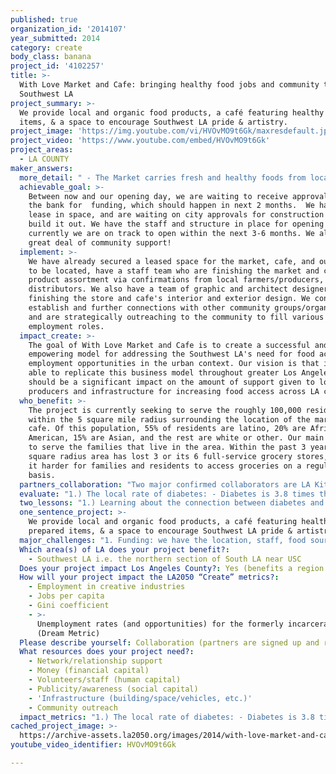 ```yaml
---
published: true
organization_id: '2014107'
year_submitted: 2014
category: create
body_class: banana
project_id: '4102257'
title: >-
  With Love Market and Cafe: bringing healthy food jobs and community to
  Southwest LA
project_summary: >-
  We provide local and organic food products, a café featuring healthy prepared
  items, & a space to encourage Southwest LA pride & artistry. 
project_image: 'https://img.youtube.com/vi/HVOvMO9t6Gk/maxresdefault.jpg'
project_video: 'https://www.youtube.com/embed/HVOvMO9t6Gk'
project_areas:
  - LA COUNTY
maker_answers:
  more_detail: " - The Market carries fresh and healthy foods from local sources, rare commodities in Southwest LA. The market also features home-cooked foods produced by local residents. \r\n- The café offers fair-trade coffee, teas, and other drinks in an ambient atmosphere where residents can come to eat, socialize, and relax. \r\n-The store provides jobs, internships & improvement classes for locals, store employees and suppliers. \r\n- Store profits will be reinvested into the community via training, educating, employment & more. "
  achievable_goal: >-
    Between now and our opening day, we are waiting to receive approval  from
    the bank for  funding, which should happen in next 2 months.  We have our
    lease in space, and are waiting on city approvals for construction and to
    build it out. We have the staff and structure in place for opening day, and
    currently we are on track to open within the next 3-6 months. We also have a
    great deal of community support!
  implement: >-
    We have already secured a leased space for the market, cafe, and our offices
    to be located, have a staff team who are finishing the market and cafe's
    product assortment via confirmations from local farmers/producers, and
    distributors. We also have a team of graphic and architect designers
    finishing the store and cafe's interior and exterior design. We continue to
    establish and further connections with other community groups/organizations,
    and are strategically outreaching to the community to fill various
    employment roles. 
  impact_create: >-
    The goal of With Love Market and Cafe is to create a successful and
    empowering model for addressing the Southwest LA's need for food access and
    employment opportunities in the urban context. Our vision is that if we are
    able to replicate this business model throughout greater Los Angeles, there
    should be a significant impact on the amount of support given to local
    producers and infrastructure for increasing food access across LA county. 
  who_benefit: >-
    The project is currently seeking to serve the roughly 100,000 residents
    within the 5 square mile radius surrounding the location of the market and
    cafe. Of this population, 55% of residents are latino, 20% are African
    American, 15% are Asian, and the rest are white or other. Our main focus is
    to serve the families that live in the area. Within the past 3 years, this 5
    square radius area has lost 3 or its 6 full-service grocery stores, making
    it harder for families and residents to access groceries on a regular
    basis.  
  partners_collaboration: "Two major confirmed collaborators are LA Kitchen and Homeboy Industries:\r\n\r\nOur factors for success with LA Kitchen include:\r\n- Co-purchasing and sourcing our local produce together\r\n- Hiring chefs that LA Kitchen trains through their programs for our market and cafe's prepared food assortment.\r\n - Hiring people from LA Kitchen to do food prep for the Market and Cafe\r\n\r\nOur factors for success with Homeboy Industries includes:\r\n- Hiring individuals that Homeboy trains through their programs\r\n- Sourcing some products from Homeboy\r\n- Use Homeboy as a resource for employing members coming out of their programs"
  evaluate: "1.) The local rate of diabetes: - Diabetes is 3.8 times the average rate of diabetes in the greater LA area, and so concentrating on providing healthier options for this community is an area we are seeking to monitor alongside our non-profit partners.\r\n\r\n 2.) Decreasing government assistance:  During our surveying of the community, 1/5 of residents were on government assistance for food, with an average of $225 per month. Our current initial goal is to have 50% of our hired staff be from the surrounding neighborhood and community, with that percentage increasing to 75% by the end of the market's first year in business. \r\n\r\n3.) Community Needs: Our free weekly community classes and events will serve to provide residents with a sense of pride, community, and betterment for their families in the way of health and personal/relational skill-building. We are looking to keep track of all members, volunteer, staff and otherwise, who engage in our programs and seek to be further involved. We plan on keeping track of our volunteer, outreach and participant base to see how networking and sense of community increases in the surrounding area. "
  two_lessons: "1.) Learning about the connection between diabetes and poor eating to performance in schools. We want to focus on prevention rather than intervention in this area, which has contributed to our overall vision of affordable healthy food products for purchase in combination with free regular classes for nutrition education, tutoring etc. \r\n \r\n2.) We have learned from various forms of international aid that certain structures do not work to rebuild an economy, but rather keep them in a state of poverty. However, strategies of support such as the microloan market has proven to transform economies. Being aware of this, we want to be a group that is empowering rather than just giving aid, so that the South LA economy can itself be transformed by the many capable residents who live here. "
  one_sentence_project: >-
    We provide local and organic food products, a café featuring healthy
    prepared items, & a space to encourage Southwest LA pride & artistry. 
  major_challenges: "1. Funding: we have the location, staff, food sources, and local interest already and have started our renovation processes for the space. The challenge is finding funding for the remaining portion of our startup costs. We have already raised $100,000 through our crowdfunding campaign and are actively seeking grants and loans to cover the remainder.\r\n\r\n2. Local food culture: because of food injustice, local residents are inured to the effects of poor eating habits on their health. Many of these eating habits are now ingrained into their behavior, especially since fast food often costs less than fresh groceries. We are responding to this by tapping into the deep desires of household heads to see their families live healthy fulfilling lives. Our initial interactions with locals has shown us that the problem lies not with interest (studies show that low-income residents are just as likely to purchase local and organic, provided it is affordable) but with availability. \r\n"
  Which area(s) of LA does your project benefit?:
    - Southwest LA i.e. the northern section of South LA near USC
  Does your project impact Los Angeles County?: Yes (benefits a region of LA County)
  How will your project impact the LA2050 “Create” metrics?:
    - Employment in creative industries
    - Jobs per capita
    - Gini coefficient
    - >-
      Unemployment rates (and opportunities) for the formerly incarcerated
      (Dream Metric)
  Please describe yourself: Collaboration (partners are signed up and ready to hit the ground running!)
  What resources does your project need?:
    - Network/relationship support
    - Money (financial capital)
    - Volunteers/staff (human capital)
    - Publicity/awareness (social capital)
    - 'Infrastructure (building/space/vehicles, etc.)'
    - Community outreach
  impact_metrics: "1.) The local rate of diabetes: - Diabetes is 3.8 times the average rate of diabetes in the greater LA area, and so concentrating on providing healthier options for this community is an area we are seeking to monitor alongside our non-profit partners.\r\n\r\n 2.) Decreasing government assistance:  During our surveying of the community, 1/5 of residents were on government assistance for food, with an average of $225 per month. Our current initial goal is to have 50% of our hired staff be from the surrounding neighborhood and community, with that percentage increasing to 75% by the end of the market's first year in business. \r\n\r\n3.) Community Needs: Our free weekly community classes and events will serve to provide residents with a sense of pride, community, and betterment for their families in the way of health and personal/relational skill-building. We are looking to keep track of all members, volunteer, staff and otherwise, who engage in our programs and seek to be further involved. We plan on keeping track of our volunteer, outreach and participant base to see how networking and sense of community increases in the surrounding area. "
cached_project_image: >-
  https://archive-assets.la2050.org/images/2014/with-love-market-and-cafe-bringing-healthy-food-jobs-and-community-to-southwest-la/img.youtube.com/vi/HVOvMO9t6Gk/maxresdefault.jpg
youtube_video_identifier: HVOvMO9t6Gk

---
```

